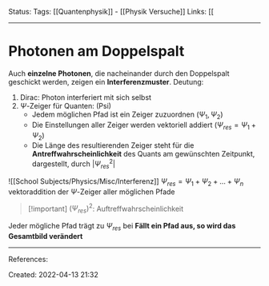 Status:
Tags: [[Quantenphysik]] - [[Physik Versuche]]
Links: [[
___
# Photonen am Doppelspalt

Auch **einzelne Photonen**, die nacheinander durch den Doppelspalt geschickt werden, zeigen ein **Interferenzmuster**.
Deutung:
1. Dirac: Photon interferiert mit sich selbst
2. $\Psi$-Zeiger für Quanten: (Psi)
	- Jedem möglichen Pfad ist ein Zeiger zuzuordnen
	  ($\Psi_1,\Psi_2$)
	- Die Einstellungen aller Zeiger werden vektoriell addiert
	  ($\Psi_{res}=\Psi_1+\Psi_2$)
	- Die Länge des resultierenden Zeiger steht für die **Antreffwahrscheinlichkeit** des Quants am gewünschten Zeitpunkt, dargestellt, durch $|\Psi_{res}^2|$

![[School Subjects/Physics/Misc/Interferenz]]
$\Psi_{res}=\Psi_1+\Psi_2+\dots+\Psi_n$
vektoraddition der $\Psi$-Zeiger aller möglichen Pfade

> [!important] $(\Psi_{res})^2$: Auftreffwahrscheinlichkeit

Jeder mögliche Pfad trägt zu $\Psi_{res}$ bei
**Fällt ein Pfad aus, so wird das Gesamtbild verändert**
___
References:

Created: 2022-04-13 21:32
